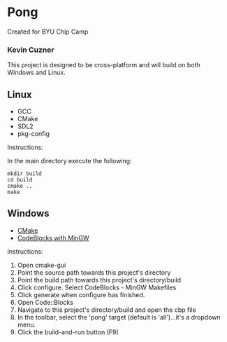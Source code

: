 # Pong

Created for BYU Chip Camp

### Kevin Cuzner

This project is designed to be cross-platform and will build on both Windows and
Linux.

## Linux

 * GCC
 * CMake
 * SDL2
 * pkg-config

Instructions:

In the main directory execute the following:

```
mkdir build
cd build
cmake ..
make
```

## Windows

 * [CMake](http://www.cmake.org/files/v3.2/cmake-3.2.2-win32-x86.exe)
 * [CodeBlocks with MinGW](http://sourceforge.net/projects/codeblocks/files/Binaries/13.12/Windows/codeblocks-13.12mingw-setup.exe)

Instructions:

 1. Open cmake-gui
 2. Point the source path towards this project's directory
 3. Point the build path towards this project's directory/build
 4. Click configure. Select CodeBlocks - MinGW Makefiles
 5. Click generate when configure has finished.
 6. Open Code::Blocks
 7. Navigate to this project's directory/build and open the cbp file
 8. In the toolbar, select the 'pong' target (default is 'all')...it's a
    dropdown menu.
 9. Click the build-and-run button (F9)


